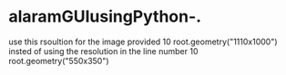 # alaramGUIusingPython-.
use this rsoultion for the image provided 10
root.geometry("1110x1000") 
insted of using the resolution in the line number 10
root.geometry("550x350")
